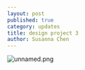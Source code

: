 ```yaml
---
layout: post
published: true
category: updates
title: design project 3
author: Susanna Chen
---
```

![unnamed.png]({{site.baseurl}}/assets/unnamed.png)
